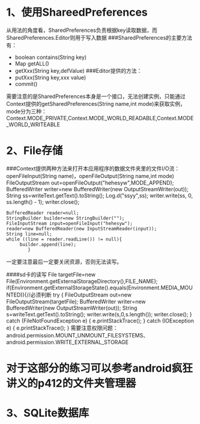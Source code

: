 # 1、使用ShareedPreferences #
从用法的角度看，SharedPreferences负责根据key读取数据，而SharedPreferences.Editor则用于写入数据
###SharedPreferences的主要方法有：
* boolean contains(String key)
* Map getALL()
* getXxx(String key,defValue)
###Editor提供的方法：
* putXxx(String key,xxx value)
* commit()

需要注意的是SharedPreferences本身是一个接口，无法创建实例，只能通过Context提供的getSharedPreferences(String name,int mode)来获取实例，mode分为三种：Context.MODE_PRIVATE,Context.MODE_WORLD_READABLE,Context.MODE_WORLD_WRITEABLE
# 2、File存储 #
###Context提供两种方法来打开本应用程序的数据文件夹里的文件I/O流：openFileInput(String name)，openFileOutput(String name,int mode)
     FileOutputStream out=openFileOutput("hehesyw",MODE_APPEND);
     BufferedWriter writer=new BufferedWriter(new OutputStreamWriter(out));
     String ss=writeText.getText().toString();
     Log.d("ssyy",ss);
     writer.write(ss, 0, ss.length() - 1);
     writer.close();

	BufferedReader reader=null;
    StringBuilder builder=new StringBuilder("");
    FileInputStream input=openFileInput("hehesyw");
    reader=new BufferedReader(new InputStreamReader(input));
    String line=null;
    while ((line = reader.readLine()) != null){
         builder.append(line);
			}
         
一定要注意最后一定要关闭资源，否则无法读写。	

####sd卡的读写
    File targetFile=new File(Environment.getExternalStorageDirectory(),FILE_NAME);
    if(Environment.getExternalStorageState().equals(Environment.MEDIA_MOUNTED)){//必须判断
    try {
         FileOutputStream out=new FileOutputStream(targetFile);
         BufferedWriter writer=new BufferedWriter(new OutputStreamWriter(out));
         String s=writeText.getText().toString();
         writer.write(s,0,s.length());
         writer.close();
         } catch (FileNotFoundException e) {
               e.printStackTrace();
         } catch (IOException e) {
                e.printStackTrace();
        }
需要注意权限问题：android.permission.MOUNT_UNMOUNT_FILESYSTEMS、android.permission.WRITE_EXTERNAL_STORAGE

# 对于这部分的练习可以参考android疯狂讲义的p412的文件夹管理器 #
# 3、SQLite数据库 #




